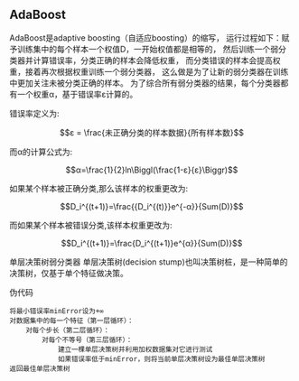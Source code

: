 ## AdaBoost

AdaBoost是adaptive boosting（自适应boosting）的缩写，
运行过程如下：赋予训练集中的每个样本一个权值D，一开始权值都是相等的，
然后训练一个弱分类器并计算错误率，分类正确的样本会降低权重，
而分类错误的样本会提高权重，接着再次根据权重训练一个弱分类器，
这么做是为了让新的弱分类器在训练中更加关注未被分类正确的样本。
为了综合所有弱分类器的结果，每个分类器都有一个权重α，基于错误率ε计算的。

错误率定义为:

$$ε = \frac{未正确分类的样本数据}{所有样本数}$$

而α的计算公式为:

$$α=\frac{1}{2}ln\Biggl(\frac{1-ε}{ε}\Biggr)$$

如果某个样本被正确分类,那么该样本的权重更改为:

$$D_i^{(t+1)}=\frac{{D_i^{(t)}}e^{-α}}{Sum(D)}$$

而如果某个样本被错误分类,该样本权重更改为:

$$D_i^{(t+1)}=\frac{D_i^{(t+1)}e^{α}}{Sum(D)}$$


单层决策树弱分类器
单层决策树(decision stump)也叫决策树桩，是一种简单的决策树，仅基于单个特征做决策。

伪代码

    将最小错误率minError设为+∞
    对数据集中的每一个特征（第一层循环）：
        对每个步长（第二层循环）：
            对每个不等号（第三层循环）：
                建立一棵单层决策树并利用加权数据集对它进行测试
                如果错误率低于minError，则将当前单层决策树设为最佳单层决策树
    返回最佳单层决策树


